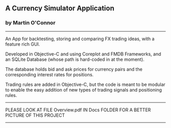 ## A Currency Simulator Application

### by Martin O'Connor

---

An App for backtesting, storing and comparing FX trading ideas, with a feature rich GUI.

Developed in Objective-C and using Coreplot and FMDB Frameworks, and an SQLite Database (whose path is hard-coded in at the moment).

The database holds bid and ask prices for currency pairs and the corresponding interest rates for positions.

Trading rules are added in Objective-C, but the code is meant to be modular to enable the easy addition of new types of trading signals and positioning rules.

************************************************************************************
PLEASE LOOK AT FILE Overview.pdf IN Docs FOLDER FOR A BETTER PICTURE OF THIS PROJECT
************************************************************************************
